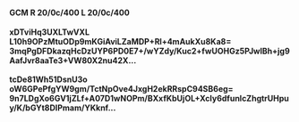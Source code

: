 #### GCM R 20/0c/400 L 20/0c/400
**xDTviHq3UXLTwVXL**<br/>**L10h9OPzMtuODp9mKGiAviLZaMDP+Rl+4mAukXu8Ka8=**<br/>**3mqPgDFDkazqHcDzUYP6PD0E7+/wYZdy/Kuc2+fwUOHGz5PJwlBh+jg9AafJvr8aaTe3+VW80X2nu42X...**<br/><br/>
**tcDe81Wh51DsnU3o**<br/>**oW6GPePfgYW9gm/TctNpOve4JxgH2ekRRspC94SB6eg=**<br/>**9n7LDgXo6GV1jZLf+A07D1wNOPm/BXxfKbUjOL+Xcly6dfunlcZhgtrUHpuy/K/bGYt8DIPmam/YKknf...**